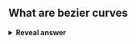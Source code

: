 ## What are bezier curves
<details>
<summary><b>Reveal answer</b></summary>
Polynomial curves defined by control vertices<br><br>A sum of basis functions<br><img src="../../../../../media/paste-7dae5114e8569d804780e148228d3e0358afd12e.jpg">
</details>

